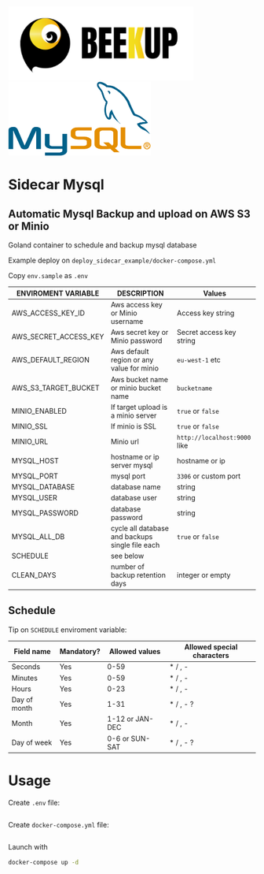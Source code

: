 <img src="./docimages/LOGO_oriz.png" alt="logo" height="150"/> <img src="./docimages/logo-mysql.png" alt="logo" height="150"/>

# Sidecar Mysql

## Automatic Mysql Backup and upload on AWS S3 or Minio

Goland container to schedule and backup mysql database

Example deploy on  ```deploy_sidecar_example/docker-compose.yml```

Copy `env.sample` as `.env`

ENVIROMENT VARIABLE   | DESCRIPTION | Values
----------   | ---------- | --------------  
AWS_ACCESS_KEY_ID | Aws access key or Minio username | Access key string
AWS_SECRET_ACCESS_KEY | Aws secret key or Minio password | Secret access key string
AWS_DEFAULT_REGION | Aws default region or any value for minio | `eu-west-1` etc
AWS_S3_TARGET_BUCKET | Aws bucket name or minio bucket name | `bucketname`
MINIO_ENABLED | If target upload is a minio server | `true` or `false`
MINIO_SSL | If minio is SSL | `true` or `false`
MINIO_URL | Minio url | `http://localhost:9000` like
MYSQL_HOST | hostname or ip server mysql | hostname or ip
MYSQL_PORT | mysql port | `3306` or custom port
MYSQL_DATABASE | database name | string
MYSQL_USER | database user | string
MYSQL_PASSWORD | database password | string
MYSQL_ALL_DB | cycle all database and backups single file each | `true` or `false`
SCHEDULE | see below | 
CLEAN_DAYS | number of backup retention days | integer or empty


## Schedule

Tip on ```SCHEDULE``` enviroment variable:

Field name   | Mandatory? | Allowed values  | Allowed special characters
----------   | ---------- | --------------  | --------------------------
Seconds      | Yes        | 0-59            | * / , -
Minutes      | Yes        | 0-59            | * / , -
Hours        | Yes        | 0-23            | * / , -
Day of month | Yes        | 1-31            | * / , - ?
Month        | Yes        | 1-12 or JAN-DEC | * / , -
Day of week  | Yes        | 0-6 or SUN-SAT  | * / , - ?



# Usage

Create `.env` file:

```bash

```

Create `docker-compose.yml` file:

```yml

```

Launch with

```bash
docker-compose up -d
```
